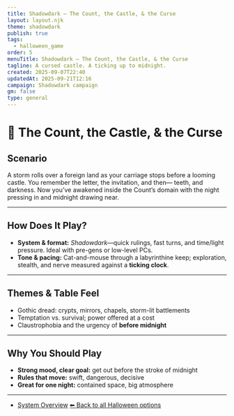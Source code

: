 ```yaml
---
title: Shadowdark — The Count, the Castle, & the Curse
layout: layout.njk
theme: shadowdark
publish: true
tags:
  - halloween_game
order: 5
menuTitle: Shadowdark — The Count, the Castle, & the Curse
tagline: A cursed castle. A ticking up to midnight.
created: 2025-09-07T22:40
updatedAt: 2025-09-21T12:16
campaign: Shadowdark campaign
gm: false
type: general
---
```


# 🦇 The Count, the Castle, & the Curse

## Scenario
A storm rolls over a foreign land as your carriage stops before a looming castle. You remember the letter, the invitation, and then— teeth, and darkness. Now you’ve awakened inside the Count’s domain with the night pressing in and midnight drawing near.

---
## How Does It Play?

- **System & format:** _Shadowdark_—quick rulings, fast turns, and time/light pressure. Ideal with pre-gens or low-level PCs.
- **Tone & pacing:** Cat-and-mouse through a labyrinthine keep; exploration, stealth, and nerve measured against a **ticking clock**.
    
---
## Themes & Table Feel

- Gothic dread: crypts, mirrors, chapels, storm-lit battlements
- Temptation vs. survival; power offered at a cost
- Claustrophobia and the urgency of **before midnight**

---
## Why You Should Play

- **Strong mood, clear goal:** get out before the stroke of midnight
- **Rules that move:** swift, dangerous, decisive
- **Great for one night:** contained space, big atmosphere

---
- [System Overview](/vault/campaigns/shadowdark/general/shadowdark_summary/)
[⬅ Back to all Halloween options](/vault/halloween/)